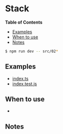 # Stack

<!-- START doctoc generated TOC please keep comment here to allow auto update -->
<!-- DON'T EDIT THIS SECTION, INSTEAD RE-RUN doctoc TO UPDATE -->
**Table of Contents**

- [Examples](#examples)
- [When to use](#when-to-use)
- [Notes](#notes)

<!-- END doctoc generated TOC please keep comment here to allow auto update -->

```bash
$ npm run dev -- src/02*
```

## Examples

- [index.ts](./index.ts)
- [index.test.js](./index.test.js)


## When to use

-

## Notes

